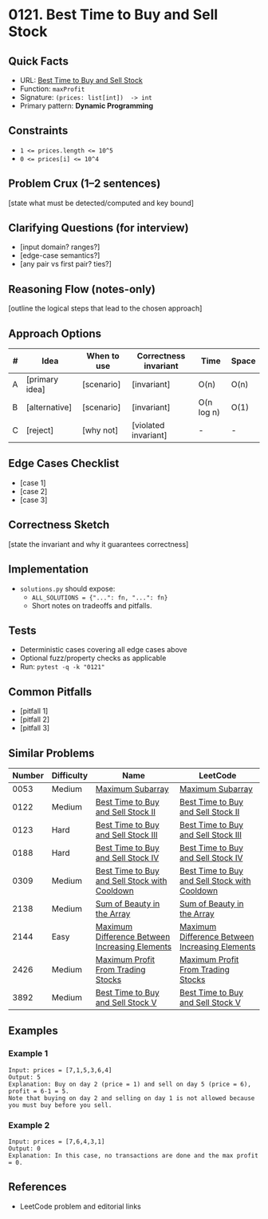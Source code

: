 # 0121. Best Time to Buy and Sell Stock

## Quick Facts

- URL: [Best Time to Buy and Sell Stock](https://leetcode.com/problems/best-time-to-buy-and-sell-stock/)
- Function: `maxProfit`
- Signature: `(prices: list[int])  -> int`
- Primary pattern: **Dynamic Programming**

## Constraints

- `1 <= prices.length <= 10^5`
- `0 <= prices[i] <= 10^4`

## Problem Crux (1–2 sentences)

[state what must be detected/computed and key bound]

## Clarifying Questions (for interview)

- [input domain? ranges?]
- [edge-case semantics?]
- [any pair vs first pair? ties?]

## Reasoning Flow (notes-only)

[outline the logical steps that lead to the chosen approach]

## Approach Options

| # | Idea | When to use | Correctness invariant | Time | Space |
|---|------|-------------|-----------------------|------|-------|
| A | [primary idea] | [scenario] | [invariant] | O(n) | O(n) |
| B | [alternative] | [scenario] | [invariant] | O(n log n) | O(1) |
| C | [reject] | [why not] | [violated invariant] | - | - |

## Edge Cases Checklist

- [case 1]
- [case 2]
- [case 3]

## Correctness Sketch

[state the invariant and why it guarantees correctness]

## Implementation

- `solutions.py` should expose:
  - `ALL_SOLUTIONS = {"...": fn, "...": fn}`
  - Short notes on tradeoffs and pitfalls.

## Tests

- Deterministic cases covering all edge cases above
- Optional fuzz/property checks as applicable
- Run: `pytest -q -k "0121"`

## Common Pitfalls

- [pitfall 1]
- [pitfall 2]
- [pitfall 3]

## Similar Problems

| Number | Difficulty | Name | LeetCode |
|---|---|---|---|
| 0053 | Medium | [Maximum Subarray](../0053-maximum-subarray/readme.md) | [Maximum Subarray](https://leetcode.com/problems/maximum-subarray/) |
| 0122 | Medium | [Best Time to Buy and Sell Stock II](../0122-best-time-to-buy-and-sell-stock-ii/readme.md) | [Best Time to Buy and Sell Stock II](https://leetcode.com/problems/best-time-to-buy-and-sell-stock-ii/) |
| 0123 | Hard | [Best Time to Buy and Sell Stock III](../0123-best-time-to-buy-and-sell-stock-iii/readme.md) | [Best Time to Buy and Sell Stock III](https://leetcode.com/problems/best-time-to-buy-and-sell-stock-iii/) |
| 0188 | Hard | [Best Time to Buy and Sell Stock IV](../0188-best-time-to-buy-and-sell-stock-iv/readme.md) | [Best Time to Buy and Sell Stock IV](https://leetcode.com/problems/best-time-to-buy-and-sell-stock-iv/) |
| 0309 | Medium | [Best Time to Buy and Sell Stock with Cooldown](../0309-best-time-to-buy-and-sell-stock-with-cooldown/readme.md) | [Best Time to Buy and Sell Stock with Cooldown](https://leetcode.com/problems/best-time-to-buy-and-sell-stock-with-cooldown/) |
| 2138 | Medium | [Sum of Beauty in the Array](../2138-sum-of-beauty-in-the-array/readme.md) | [Sum of Beauty in the Array](https://leetcode.com/problems/sum-of-beauty-in-the-array/) |
| 2144 | Easy | [Maximum Difference Between Increasing Elements](../2144-maximum-difference-between-increasing-elements/readme.md) | [Maximum Difference Between Increasing Elements](https://leetcode.com/problems/maximum-difference-between-increasing-elements/) |
| 2426 | Medium | [Maximum Profit From Trading Stocks](../2426-maximum-profit-from-trading-stocks/readme.md) | [Maximum Profit From Trading Stocks](https://leetcode.com/problems/maximum-profit-from-trading-stocks/) |
| 3892 | Medium | [Best Time to Buy and Sell Stock V](../3892-best-time-to-buy-and-sell-stock-v/readme.md) | [Best Time to Buy and Sell Stock V](https://leetcode.com/problems/best-time-to-buy-and-sell-stock-v/) |

## Examples

### Example 1

```text
Input: prices = [7,1,5,3,6,4]
Output: 5
Explanation: Buy on day 2 (price = 1) and sell on day 5 (price = 6), profit = 6-1 = 5.
Note that buying on day 2 and selling on day 1 is not allowed because you must buy before you sell.
```

### Example 2

```text
Input: prices = [7,6,4,3,1]
Output: 0
Explanation: In this case, no transactions are done and the max profit = 0.
```

## References

- LeetCode problem and editorial links
